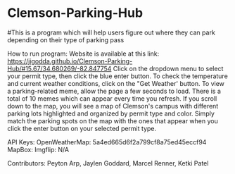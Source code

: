 # Clemson-Parking-Hub

#This is a program which will help users figure out where they can park depending on their type of parking pass

How to run program: 
  Website is available at this link: https://jigodda.github.io/Clemson-Parking-Hub/#15.67/34.680269/-82.847754
  Click on the dropdown menu to select your permit type, then click the blue enter button.
  To check the temperature and current weather conditions, click on the "Get Weather' button.
  To view a parking-related meme, allow the page a few seconds to load. There is a total of 10 memes which can appear every time you refresh.
  If you scroll down to the map, you will see a map of Clemson's campus with different parking lots highlighted and organized by permit type and color.
  Simply match the parking spots on the map with the ones that appear when you click the enter button on your selected permit type.
  
API Keys: 
  OpenWeatherMap: 5a4ed665d6f2a799cf8a75ed45eccf94
  MapBox:
  Imgflip: N/A


Contributors:  Peyton Arp, Jaylen Goddard, Marcel Renner, Ketki Patel
